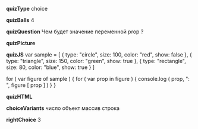 ____quizType____
choice

____quizBalls____
4

____quizQuestion____
Чем будет значение переменной prop ?


____quizPicture____


____quizJS____
var sample = [
    {
        type: "circle",
        size: 100,
        color: "red",
        show: false
    },
    {
        type: "triangle",
        size: 150,
        color: "green",
        show: true
    },
    {
        type: "rectangle",
        size: 80,
        color: "blue",
        show: true
    }
]

for ( var figure of sample ) {
    for ( var prop in figure ) {
        console.log ( prop, ": ", figure [ prop ] )
    }
}


____quizHTML____



____choiceVariants____
число
объект
массив
строка


____rightChoice____
3
